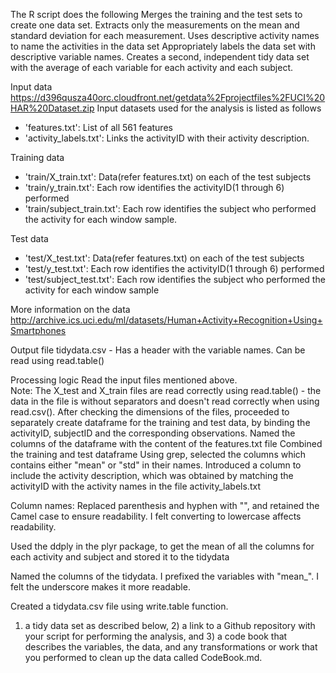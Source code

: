 
The R script does the following
Merges the training and the test sets to create one data set.
Extracts only the measurements on the mean and standard deviation for each measurement. 
Uses descriptive activity names to name the activities in the data set
Appropriately labels the data set with descriptive variable names. 
Creates a second, independent tidy data set with the average of each variable for each activity and each subject. 


Input data
https://d396qusza40orc.cloudfront.net/getdata%2Fprojectfiles%2FUCI%20HAR%20Dataset.zip
Input datasets used for the analysis is listed as follows
- 'features.txt': List of all 561 features
- 'activity_labels.txt': Links the activityID with their activity description.

Training data
- 'train/X_train.txt': Data(refer features.txt) on each of the test subjects
- 'train/y_train.txt': Each row identifies the activityID(1 through 6) performed
- 'train/subject_train.txt': Each row identifies the subject who performed the activity for each window sample.

Test data
- 'test/X_test.txt': Data(refer features.txt) on each of the test subjects
- 'test/y_test.txt': Each row identifies the activityID(1 through 6) performed
- 'test/subject_test.txt': Each row identifies the subject who performed the activity for each window sample

More information on the data
http://archive.ics.uci.edu/ml/datasets/Human+Activity+Recognition+Using+Smartphones 



Output file
tidydata.csv - Has a header with the variable names. Can be read using read.table()


Processing logic
Read the input files mentioned above.  
Note: The X_test and X_train files are read correctly using read.table() - the data in the file is without separators and doesn't read correctly when using read.csv().
After checking the dimensions of the files, proceeded to separately create dataframe for the training and test data, by binding the activityID, subjectID and the corresponding observations.  Named the columns of the dataframe with the content of the features.txt file
Combined the training and test dataframe
Using grep, selected the columns which contains either "mean" or "std" in their names.
Introduced a column to include the activity description, which was obtained by matching the activityID with the activity names in the file activity_labels.txt

Column names: Replaced parenthesis and hyphen with "", and retained the Camel case to ensure readability. I felt converting to lowercase affects readability.

Used the ddply in the plyr package, to get the mean of all the columns for each activity and subject and stored it to the tidydata

Named the columns of the tidydata. I prefixed the variables with "mean_". I felt the underscore makes it more readable.

Created a tidydata.csv file using write.table function.




1) a tidy data set as described below, 2) a link to a Github repository with your script for performing the analysis, and 3) a code book that describes the variables, the data, and any transformations or work that you performed to clean up the data called CodeBook.md.
